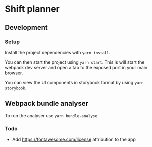 # Shift planner

## Development

### Setup

Install the project dependencies with `yarn install`.

You can then start the project using `yarn start`. This is will start the webpack dev server and open a tab to the exposed port in your main browser.

You can view the UI components in storybook format by using `yarn storybook`.

## Webpack bundle analyser

To run the analyser use `yarn bundle-analyse`

### Todo

- Add https://fontawesome.com/license attribution to the app
